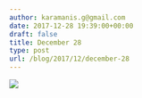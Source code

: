 ```yaml
---
author: karamanis.g@gmail.com
date: 2017-12-28 19:39:00+00:00
draft: false
title: December 28
type: post
url: /blog/2017/12/december-28
---
```




  
   ![](/images/2017-12-28-201712december-28/IMG_3534-2.jpg)

  


